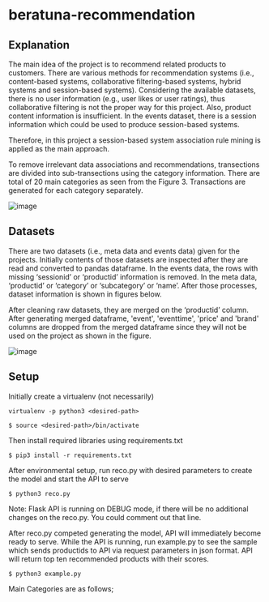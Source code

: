 # beratuna-recommendation
## Explanation
The main idea of the project is to recommend related products to customers. There are various methods for recommendation systems (i.e., content-based systems, collaborative filtering-based systems, hybrid systems and session-based systems). Considering the available datasets, there is no user information (e.g., user likes or user ratings), thus collaborative filtering is not the proper way for this project. Also, product content information is insufficient. In the events dataset, there is a session information which could be used to produce session-based systems.

Therefore, in this project a session-based system association rule mining is applied as the main approach. 

To remove irrelevant data associations and recommendations, transections are divided into sub-transections using the category information. There are total of 20 main categories as seen from the Figure 3. Transactions are generated for each category separately.

![image](https://user-images.githubusercontent.com/29654044/132079883-64096874-bcee-466c-a86d-23ada0201e23.png)

## Datasets
There are two datasets (i.e., meta data and events data) given for the projects. Initially contents of those datasets are inspected after they are read and converted to pandas dataframe. In the events data, the rows with missing ‘sessionid’ or ‘productid’ information is removed. In the meta data, ‘productid’ or ‘category’ or ‘subcategory’ or ‘name’. After those processes, dataset information is shown in figures below.

After cleaning raw datasets, they are merged on the ‘productid’ column. After generating merged dataframe, 'event', 'eventtime', 'price' and 'brand' columns are dropped from the merged dataframe since they will not be used on the project as shown in the figure.

![image](https://user-images.githubusercontent.com/29654044/132080026-f7228893-a0f6-4e1d-876e-5b3562f0c22b.png)


## Setup

Initially create a virtualenv (not necessarily)

```
virtualenv -p python3 <desired-path>
```

```
$ source <desired-path>/bin/activate
```

Then install required libraries using requirements.txt
```
$ pip3 install -r requirements.txt
```
After environmental setup, run reco.py with desired parameters to create the model and start the API to serve

```
$ python3 reco.py
```

Note: Flask API is running on DEBUG mode, if there will be no additional changes on the reco.py.
You could comment out that line. 

After reco.py competed generating the model, API will immediately become ready to serve. While the API is running, run example.py to see the sample which sends productids to API via request parameters in json format. API will return top ten recommended products with their scores.
```
$ python3 example.py
```
Main Categories are as follows;

